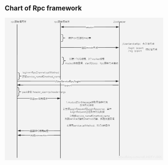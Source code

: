 ## Chart of Rpc framework
![img](https://github.com/Tiannia/intro_to_ai/blob/main/PhotoRepository/9c777f0536d2418a9e01d6499c7c50d1.png?raw=true)